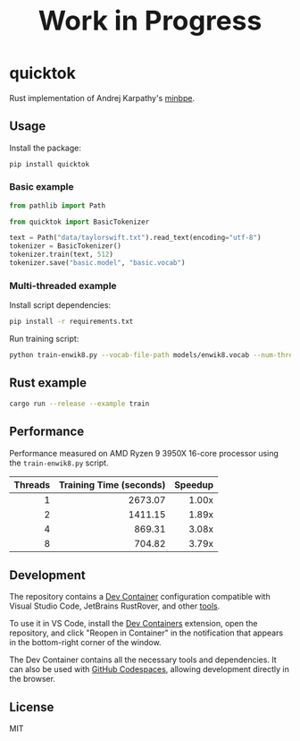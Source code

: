 <p align="center" style="font-size: 48px; font-weight: bold;">Work in Progress</p>

# quicktok

Rust implementation of Andrej Karpathy's [minbpe](https://github.com/karpathy/minbpe).

## Usage

Install the package:

```bash
pip install quicktok
```

### Basic example

```python
from pathlib import Path

from quicktok import BasicTokenizer

text = Path("data/taylorswift.txt").read_text(encoding="utf-8")
tokenizer = BasicTokenizer()
tokenizer.train(text, 512)
tokenizer.save("basic.model", "basic.vocab")
```

### Multi-threaded example

Install script dependencies:

```bash
pip install -r requirements.txt
```

Run training script:

```bash
python train-enwik8.py --vocab-file-path models/enwik8.vocab --num-threads 8
```

## Rust example

```bash
cargo run --release --example train
```

## Performance

Performance measured on AMD Ryzen 9 3950X 16-core processor using the `train-enwik8.py` script.

| Threads | Training Time (seconds) | Speedup |
| ------: | ----------------------: | ------: |
|       1 |                 2673.07 |   1.00x |
|       2 |                 1411.15 |   1.89x |
|       4 |                  869.31 |   3.08x |
|       8 |                  704.82 |   3.79x |

## Development

The repository contains a [Dev Container](https://containers.dev/overview) configuration compatible with Visual Studio Code, JetBrains RustRover, and other [tools](https://containers.dev/supporting).

To use it in VS Code, install the [Dev Containers](https://marketplace.visualstudio.com/items?itemName=ms-vscode-remote.remote-containers) extension, open the repository, and click "Reopen in Container" in the notification that appears in the bottom-right corner of the window.

The Dev Container contains all the necessary tools and dependencies. It can also be used with [GitHub Codespaces](https://github.com/features/codespaces), allowing development directly in the browser.

## License

MIT
